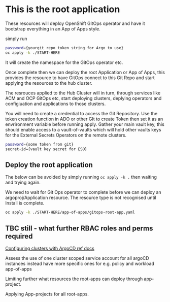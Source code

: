 # This is the root application

These resources will deploy OpenShift GitOps operator and have it bootstrap everything in an App of Apps style.

simply run

```bash
password={yourgit repo token string for Argo to use}
oc apply -k ./START-HERE
```

It will create the namespace for the GitOps operator etc.

Once complete then we can deploy the root Application or App of Apps, this provides the resource to have GitOps connect to this Git Repo and start applying the resources to the hub cluster.

The resrouces applied to the Hub Cluster will in turn, through services like ACM and OCP GitOps etc, start deploying clusters, deplying operators and configiuation and applications to those clusters.


You will need to create a credential to access the Git Repository.  Use the token creation function in ADO or other GIt to create Token then set it as an envrironment variable before running apply.
Gather your main vault key, this should enable access to a vault-of-vaults which will hold other vaults keys for the External Secrets Operators on the remote clusters.

```bash
password={some token from git}
secret-id={vault key secret for ESO}
```

## Deploy the root application

The below can be avoided by simply running `oc apply -k .` then waiting and trying again.

We need to wait for Git Ops operator to complete before we can deploy an argoproj/Application resource.  The resource type is not recognised until Install is complete.

```bash
oc apply -k ./START-HERE/app-of-apps/gitops-root-app.yaml
```


## TBC still - what further RBAC roles and perms required

[Configuring clusters with ArgoCD ref docs](https://docs.openshift.com/container-platform/4.11/cicd/gitops/configuring-an-openshift-cluster-by-deploying-an-application-with-cluster-configurations.html)

Assess the use of one cluster scoped service account for all argoCD instances instead have more specific ones for e.g. policy and workload app-of-apps

Limiting further what resources the root-apps can deploy through app-project.

Applying App-projects for all root-apps.
